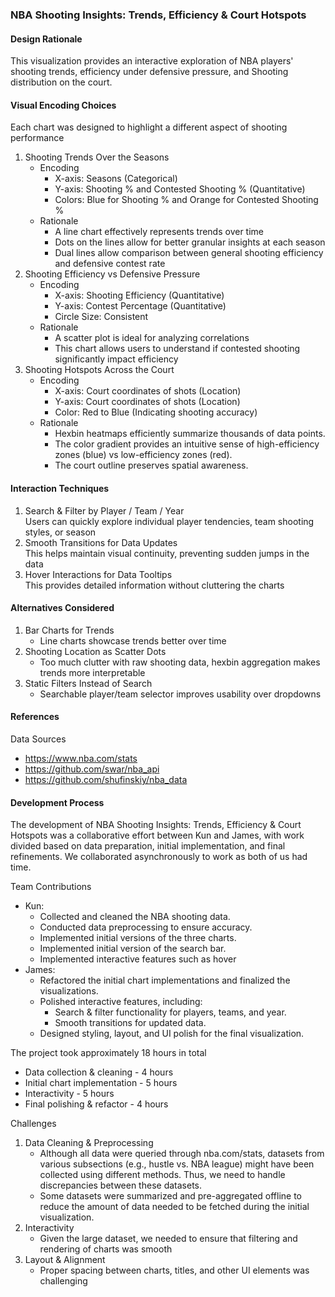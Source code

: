### NBA Shooting Insights: Trends, Efficiency & Court Hotspots

#### Design Rationale

This visualization provides an interactive exploration of NBA players' shooting trends, efficiency under defensive pressure, and Shooting distribution on the court.

#### Visual Encoding Choices

Each chart was designed to highlight a different aspect of shooting performance

1. Shooting Trends Over the Seasons
   - Encoding
     - X-axis: Seasons (Categorical)
     - Y-axis: Shooting % and Contested Shooting % (Quantitative)
     - Colors: Blue for Shooting % and Orange for Contested Shooting %
   - Rationale
     - A line chart effectively represents trends over time
     - Dots on the lines allow for better granular insights at each season
     - Dual lines allow comparison between general shooting efficiency and defensive contest rate
2. Shooting Efficiency vs Defensive Pressure
   - Encoding
     - X-axis: Shooting Efficiency (Quantitative)
     - Y-axis: Contest Percentage (Quantitative)
     - Circle Size: Consistent
   - Rationale
     - A scatter plot is ideal for analyzing correlations
     - This chart allows users to understand if contested shooting significantly impact efficiency
3. Shooting Hotspots Across the Court
   - Encoding
     - X-axis: Court coordinates of shots (Location)
     - Y-axis: Court coordinates of shots (Location)
     - Color: Red to Blue (Indicating shooting accuracy)
   - Rationale
     - Hexbin heatmaps efficiently summarize thousands of data points.
     - The color gradient provides an intuitive sense of high-efficiency zones (blue) vs low-efficiency zones (red).
     - The court outline preserves spatial awareness.

#### Interaction Techniques

1. Search & Filter by Player / Team / Year  
   Users can quickly explore individual player tendencies, team shooting styles, or season
2. Smooth Transitions for Data Updates  
   This helps maintain visual continuity, preventing sudden jumps in the data
3. Hover Interactions for Data Tooltips  
   This provides detailed information without cluttering the charts

#### Alternatives Considered

1. Bar Charts for Trends
   - Line charts showcase trends better over time
2. Shooting Location as Scatter Dots
   - Too much clutter with raw shooting data, hexbin aggregation makes trends more interpretable
3. Static Filters Instead of Search
   - Searchable player/team selector improves usability over dropdowns

#### References

Data Sources

- https://www.nba.com/stats
- https://github.com/swar/nba_api
- https://github.com/shufinskiy/nba_data

#### Development Process

The development of NBA Shooting Insights: Trends, Efficiency & Court Hotspots was a collaborative effort between Kun and James, with work divided based on data preparation, initial implementation, and final refinements. We collaborated asynchronously to work as both of us had time.

Team Contributions

- Kun:
  - Collected and cleaned the NBA shooting data.
  - Conducted data preprocessing to ensure accuracy.
  - Implemented initial versions of the three charts.
  - Implemented initial version of the search bar.
  - Implemented interactive features such as hover
- James:
  - Refactored the initial chart implementations and finalized the visualizations.
  - Polished interactive features, including:
    - Search & filter functionality for players, teams, and year.
    - Smooth transitions for updated data.
  - Designed styling, layout, and UI polish for the final visualization.

The project took approximately 18 hours in total

- Data collection & cleaning - 4 hours
- Initial chart implementation - 5 hours
- Interactivity - 5 hours
- Final polishing & refactor - 4 hours

Challenges

1. Data Cleaning & Preprocessing
   - Although all data were queried through nba.com/stats, datasets from various subsections (e.g., hustle vs. NBA league) might have been collected using different methods. Thus, we need to handle discrepancies between these datasets.
   - Some datasets were summarized and pre-aggregated offline to reduce the amount of data needed to be fetched during the initial visualization.
2. Interactivity
   - Given the large dataset, we needed to ensure that filtering and rendering of charts was smooth
3. Layout & Alignment
   - Proper spacing between charts, titles, and other UI elements was challenging
